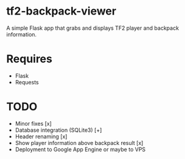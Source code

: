 tf2-backpack-viewer
===================

A simple Flask app that grabs and displays TF2 player and backpack information.

Requires
========

- Flask
- Requests

TODO
====

* Minor fixes [x]
* Database integration (SQLite3) [+]
* Header renaming [x]
* Show player information above backpack result [x]
* Deployment to Google App Engine or maybe to VPS

